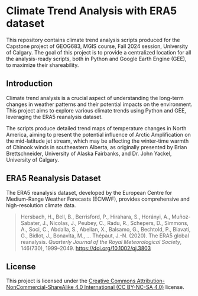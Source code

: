 # Climate Trend Analysis with ERA5 dataset

This repository contains climate trend analysis scripts produced for the Capstone project of GEOG683, MGIS course, Fall 2024 session, University of Calgary. The goal of this project is to provide a centralized location for all the analysis-ready scripts, both in Python and Google Earth Engine (GEE), to maximize their shareability.

## Introduction

Climate trend analysis is a crucial aspect of understanding the long-term changes in weather patterns and their potential impacts on the environment. This project aims to explore various climate trends using Python and GEE, leveraging the ERA5 reanalysis dataset.

The scripts produce detailed trend maps of temperature changes in North America, aiming to present the potential influence of Arctic Amplification on the mid-latitude jet stream, which may be affecting the winter-time warmth of Chinook winds in southeastern Alberta, as originally presented by Brian Brettschneider, University of Alaska Fairbanks, and Dr. John Yackel, University of Calgary. 

## ERA5 Reanalysis Dataset

The ERA5 reanalysis dataset, developed by the European Centre for Medium-Range Weather Forecasts (ECMWF), provides comprehensive and high-resolution climate data.

> Hersbach, H., Bell, B., Berrisford, P., Hirahara, S., Horányi, A., Muñoz-Sabater, J., Nicolas, J., Peubey, C., Radu, R., Schepers, D., Simmons, A., Soci, C., Abdalla, S., Abellan, X., Balsamo, G., Bechtold, P., Biavati, G., Bidlot, J., Bonavita, M., … Thépaut, J.-N. (2020). The ERA5 global reanalysis. *Quarterly Journal of the Royal Meteorological Society*, 146(730), 1999–2049. https://doi.org/10.1002/qj.3803

## License

This project is licensed under the [Creative Commons Attribution-NonCommercial-ShareAlike 4.0 International (CC BY-NC-SA 4.0)](https://creativecommons.org/licenses/by-nc-sa/4.0/) license.
